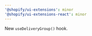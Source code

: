 ```yaml
---
'@shopify/ui-extensions': minor
'@shopify/ui-extensions-react': minor
---
```


New `useDeliveryGroup()` hook.
